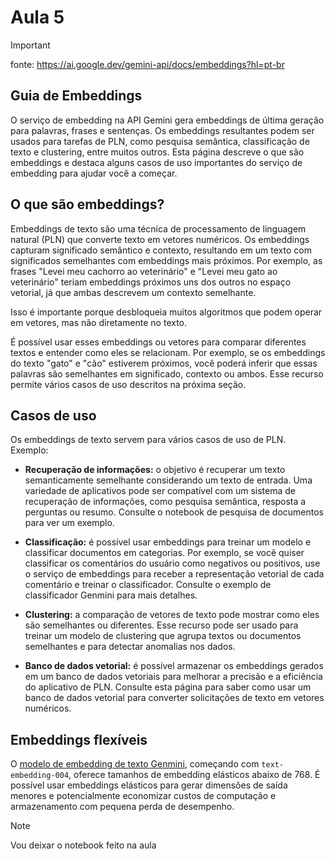 # Aula 5 
> [!IMPORTANT]
> fonte: https://ai.google.dev/gemini-api/docs/embeddings?hl=pt-br
## Guia de Embeddings
O serviço de embedding na API Gemini gera embeddings de última geração para palavras, frases e sentenças. Os embeddings resultantes podem ser usados para tarefas de PLN, como pesquisa semântica, classificação de texto e clustering, entre muitos outros. Esta página descreve o que são embeddings e destaca alguns casos de uso importantes do serviço de embedding para ajudar você a começar.

## O que são embeddings?
Embeddings de texto são uma técnica de processamento de linguagem natural (PLN) que converte texto em vetores numéricos. Os embeddings capturam significado semântico e contexto, resultando em um texto com significados semelhantes com embeddings mais próximos. Por exemplo, as frases "Levei meu cachorro ao veterinário" e "Levei meu gato ao veterinário" teriam embeddings próximos uns dos outros no espaço vetorial, já que ambas descrevem um contexto semelhante.

Isso é importante porque desbloqueia muitos algoritmos que podem operar em vetores, mas não diretamente no texto.

É possível usar esses embeddings ou vetores para comparar diferentes textos e entender como eles se relacionam. Por exemplo, se os embeddings do texto "gato" e "cão" estiverem próximos, você poderá inferir que essas palavras são semelhantes em significado, contexto ou ambos. Esse recurso permite vários casos de uso descritos na próxima seção.

## Casos de uso
Os embeddings de texto servem para vários casos de uso de PLN. Exemplo:

- **Recuperação de informações:** o objetivo é recuperar um texto semanticamente semelhante considerando um texto de entrada. Uma variedade de aplicativos pode ser compatível com um sistema de recuperação de informações, como pesquisa semântica, resposta a perguntas ou resumo. Consulte o notebook de pesquisa de documentos para ver um exemplo.
  
- **Classificação:** é possível usar embeddings para treinar um modelo e classificar documentos em categorias. Por exemplo, se você quiser classificar os comentários do usuário como negativos ou positivos, use o serviço de embeddings para receber a representação vetorial de cada comentário e treinar o classificador. Consulte o exemplo de classificador Genmini para mais detalhes.
  
- **Clustering:** a comparação de vetores de texto pode mostrar como eles são semelhantes ou diferentes. Esse recurso pode ser usado para treinar um modelo de clustering que agrupa textos ou documentos semelhantes e para detectar anomalias nos dados.
  
- **Banco de dados vetorial:** é possível armazenar os embeddings gerados em um banco de dados vetoriais para melhorar a precisão e a eficiência do aplicativo de PLN. Consulte esta página para saber como usar um banco de dados vetorial para converter solicitações de texto em vetores numéricos.

## Embeddings flexíveis
O [modelo de embedding de texto Genmini](https://ai.google.dev/gemini-api/docs/models/gemini?hl=pt-br#text-embedding), começando com `text-embedding-004`, oferece tamanhos de embedding elásticos abaixo de 768. É possível usar embeddings elásticos para gerar dimensões de saída menores e potencialmente economizar custos de computação e armazenamento com pequena perda de desempenho.

> [!NOTE]
> Vou deixar o notebook feito na aula
